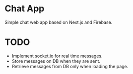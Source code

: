 # Chat App

Simple chat web app based on Next.js and Firebase.

# TODO

- Implement socket.io for real time messages.
- Store messages on DB when they are sent.
- Retrieve messages from DB only when loading the page.
